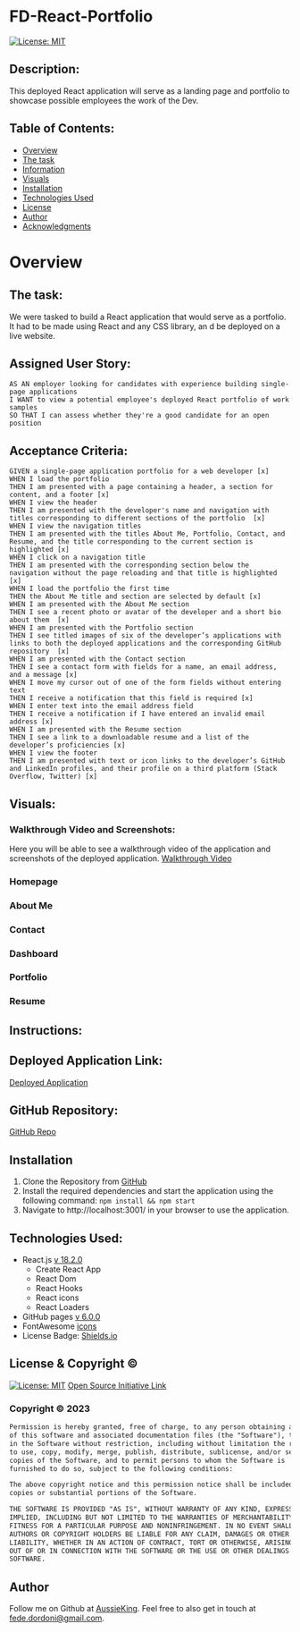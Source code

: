 # FD-React-Portfolio
[![License: MIT](https://img.shields.io/badge/License-MIT-yellow.svg)](https://opensource.org/licenses/MIT)

## Description:
This deployed React application will serve as a landing page and portfolio to showcase possible employees the work of the Dev.

## Table of Contents:
- [Overview](#Overview)
- [The task](#The-task)
- [Information](#Information)
- [Visuals](#Visuals)
- [Installation](#Installation)
- [Technologies Used](#Technologies-Used)
- [License](#License)
- [Author](#Author)
- [Acknowledgments](#Acknowledgments)

# Overview

## The task:

We were tasked to build a React application that would serve as a portfolio.
It had to be made using React and any CSS library, an d be deployed on a live website.

## Assigned User Story:
```
AS AN employer looking for candidates with experience building single-page applications
I WANT to view a potential employee's deployed React portfolio of work samples
SO THAT I can assess whether they're a good candidate for an open position
```
## Acceptance Criteria:
```
GIVEN a single-page application portfolio for a web developer [x]
WHEN I load the portfolio
THEN I am presented with a page containing a header, a section for content, and a footer [x]
WHEN I view the header
THEN I am presented with the developer's name and navigation with titles corresponding to different sections of the portfolio  [x]
WHEN I view the navigation titles
THEN I am presented with the titles About Me, Portfolio, Contact, and Resume, and the title corresponding to the current section is highlighted [x]
WHEN I click on a navigation title
THEN I am presented with the corresponding section below the navigation without the page reloading and that title is highlighted [x]
WHEN I load the portfolio the first time
THEN the About Me title and section are selected by default [x]
WHEN I am presented with the About Me section
THEN I see a recent photo or avatar of the developer and a short bio about them  [x]
WHEN I am presented with the Portfolio section
THEN I see titled images of six of the developer’s applications with links to both the deployed applications and the corresponding GitHub repository  [x]
WHEN I am presented with the Contact section
THEN I see a contact form with fields for a name, an email address, and a message [x]
WHEN I move my cursor out of one of the form fields without entering text
THEN I receive a notification that this field is required [x]
WHEN I enter text into the email address field
THEN I receive a notification if I have entered an invalid email address [x]
WHEN I am presented with the Resume section
THEN I see a link to a downloadable resume and a list of the developer’s proficiencies [x]
WHEN I view the footer
THEN I am presented with text or icon links to the developer’s GitHub and LinkedIn profiles, and their profile on a third platform (Stack Overflow, Twitter) [x]
```

## Visuals:
### Walkthrough Video and Screenshots:
Here you will be able to see a walkthrough video of the application and screenshots of the deployed application.
[Walkthrough Video]()

### Homepage

### About Me

### Contact

### Dashboard

### Portfolio

### Resume




## Instructions:


## Deployed Application Link:
[Deployed Application](https://aussieking.github.io/about)

## GitHub Repository:
[GitHub Repo](https://github.com/AussieKing/FD-React-Portfolio)

## Installation
1. Clone the Repository from [GitHub](https://github.com/AussieKing/FD-React-Portfolio)
2. Install the required dependencies and start the application using the following command:
```npm install && npm start``` 
3. Navigate to http://localhost:3001/ in your browser to use the application.

## Technologies Used:
- React.js [v 18.2.0](https://react.dev/)
  - Create React App
  - React Dom
  - React Hooks
  - React icons
  - React Loaders
- GitHub pages [v 6.0.0](https://www.npmjs.com/package/gh-pages)
- FontAwesome [icons](https://fontawesome.com/icons)
- License Badge: [Shields.io](https://shields.io/)

## License & Copyright ©
  
[![License: MIT](https://img.shields.io/badge/License-MIT-yellow.svg)](https://opensource.org/licenses/MIT) [Open Source Initiative Link](https://opensource.org/licenses/MIT)

### Copyright © 2023
```md
Permission is hereby granted, free of charge, to any person obtaining a copy
of this software and associated documentation files (the "Software"), to deal
in the Software without restriction, including without limitation the rights
to use, copy, modify, merge, publish, distribute, sublicense, and/or sell
copies of the Software, and to permit persons to whom the Software is
furnished to do so, subject to the following conditions:

The above copyright notice and this permission notice shall be included in all
copies or substantial portions of the Software.

THE SOFTWARE IS PROVIDED "AS IS", WITHOUT WARRANTY OF ANY KIND, EXPRESS OR
IMPLIED, INCLUDING BUT NOT LIMITED TO THE WARRANTIES OF MERCHANTABILITY,
FITNESS FOR A PARTICULAR PURPOSE AND NONINFRINGEMENT. IN NO EVENT SHALL THE
AUTHORS OR COPYRIGHT HOLDERS BE LIABLE FOR ANY CLAIM, DAMAGES OR OTHER
LIABILITY, WHETHER IN AN ACTION OF CONTRACT, TORT OR OTHERWISE, ARISING FROM,
OUT OF OR IN CONNECTION WITH THE SOFTWARE OR THE USE OR OTHER DEALINGS IN THE
SOFTWARE.
```

## Author

Follow me on Github at [AussieKing](https://github.com/AussieKing). Feel free to also get in touch at fede.dordoni@gmail.com.
